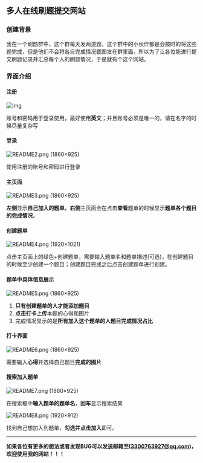 ## 多人在线刷题提交网站
### 创建背景

我在一个刷题群中，这个群每天发两道题，这个群中的小伙伴都是会按时的将这些题完成，但是他们不会将各自完成情况截图发在群里面，所以为了让各位能进行提交刷题记录并汇总每个人的刷题情况，于是就有个这个网站。

### 界面介绍

#### 注册

![img](https://github.com/tongrenaolong/shuatijilu/blob/master/assets/README1.png?raw=true)

账号和密码用于登录使用，最好使用**英文**；并且账号必须是唯一的，请在名字的时候尽量复杂写

#### 登录

![README2.png (1860×925)](https://raw.githubusercontent.com/tongrenaolong/shuatijilu/refs/heads/master/assets/README2.png)

使用注册的账号和密码进行登录

#### 主页面

![README3.png (1860×925)](https://raw.githubusercontent.com/tongrenaolong/shuatijilu/refs/heads/master/assets/README3.png)

**左侧**显示**自己加入的题单**，**右侧**主页面会在点击**查看**题单的时候显示**题单各个题目的完成情况**。

#### 创建题单

![README4.png (1920×1021)](https://raw.githubusercontent.com/tongrenaolong/shuatijilu/refs/heads/master/assets/README4.png)

点击主页面上的绿色+创建题单，需要输入题单名和题单描述(可选)，在创建题目的时候至少创建一个题目；创建题目完成之后点击创建题单进行创建。

#### 题单中具体信息展示

![README5.png (1860×925)](https://raw.githubusercontent.com/tongrenaolong/shuatijilu/refs/heads/master/assets/README5.png)

1. **只有创建题单的人才能添加题目**
2. **点击打卡上传**本题的心得和图片
3. 完成情况显示的是**所有加入这个题单的人题目完成情况占比**

#### 打卡界面

![README6.png (1860×925)](https://raw.githubusercontent.com/tongrenaolong/shuatijilu/refs/heads/master/assets/README6.png)

需要输入**心得**并选择自己题目**完成的图片**

#### 搜索加入题单

![README7.png (1860×925)](https://raw.githubusercontent.com/tongrenaolong/shuatijilu/refs/heads/master/assets/README7.png)

在搜索框中**输入题单的题单名**，**回车**显示搜索结果

![README8.png (1920×912)](https://raw.githubusercontent.com/tongrenaolong/shuatijilu/refs/heads/master/assets/README8.png)

找到自己想加入到题单，**勾选并点击加入**即可。

----

**如果各位有更多的想法或者发现BUG可以发送邮箱至(3300763927@qq.com)，欢迎使用我的网站！！！**

